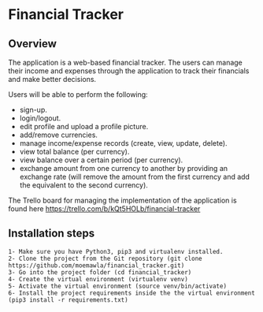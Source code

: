 # Financial Tracker

## Overview

The application is a web-based financial tracker. The users can manage their income and expenses through the application to track their financials and make better decisions. 

Users will be able to perform the following:
- sign-up.
- login/logout.
- edit profile and upload a profile picture.
- add/remove currencies.
- manage income/expense records (create, view, update, delete).
- view total balance (per currency).
- view balance over a certain period (per currency).
- exchange amount from one currency to another by providing an exchange rate (will remove the amount from the first currency and add the equivalent to the second currency).

The Trello board for managing the implementation of the application is found here https://trello.com/b/kQt5HOLb/financial-tracker

## Installation steps

    1- Make sure you have Python3, pip3 and virtualenv installed.
    2- Clone the project from the Git repository (git clone https://github.com/moemawla/financial_tracker.git)
    3- Go into the project folder (cd financial_tracker)
    4- Create the virtual environment (virtualenv venv)
    5- Activate the virtual environment (source venv/bin/activate)
    6- Install the project requirements inside the the virtual environment (pip3 install -r requirements.txt)
